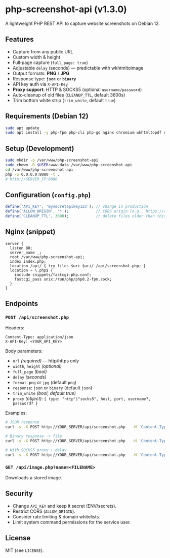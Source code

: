 # php-screenshot-api (v1.3.0)

A lightweight PHP REST API to capture website screenshots on Debian 12.

## Features
- Capture from any public URL
- Custom width & height
- Full‑page capture (`full_page: true`)
- Adjustable `delay` (seconds) — predictable with wkhtmltoimage
- Output formats: **PNG** / **JPG**
- Response type: **`json`** or **`binary`**
- API key auth via `X-API-Key`
- **Proxy support**: HTTP & SOCKS5 (optional `username/password`)
- Auto‑cleanup of old files (`CLEANUP_TTL`, default 3600s)
- Trim bottom white strip (`trim_white`, default `true`)

## Requirements (Debian 12)
```bash
sudo apt update
sudo apt install -y php-fpm php-cli php-gd nginx chromium wkhtmltopdf unzip curl jq
```

## Setup (Development)
```bash
sudo mkdir -p /var/www/php-screenshot-api
sudo chown -R $USER:www-data /var/www/php-screenshot-api
cd /var/www/php-screenshot-api
php -S 0.0.0.0:8080 -t .
# http://SERVER_IP:8080
```

## Configuration (`config.php`)
```php
define('API_KEY', 'mysecretapikey123'); // change in production
define('ALLOW_ORIGIN', '*');            // CORS origin (e.g., https://example.com)
define('CLEANUP_TTL', 3600);            // delete files older than this (seconds)
```

## Nginx (snippet)
```nginx
server {
  listen 80;
  server_name _;
  root /var/www/php-screenshot-api;
  index index.php;
  location /api/ { try_files $uri $uri/ /api/screenshot.php; }
  location ~ \.php$ {
    include snippets/fastcgi-php.conf;
    fastcgi_pass unix:/run/php/php8.2-fpm.sock;
  }
}
```

## Endpoints

### `POST /api/screenshot.php`
Headers:
```
Content-Type: application/json
X-API-Key: <YOUR_API_KEY>
```

Body parameters:
- `url` *(required)* — http/https only
- `width`, `height` *(optional)*
- `full_page` *(bool)*
- `delay` *(seconds)*
- `format`: `png` or `jpg` (default `png`)
- `response`: `json` or `binary` (default `json`)
- `trim_white` *(bool, default true)*
- `proxy` *(object)*: `{ type: "http"|"socks5", host, port, username?, password? }`

Examples:
```bash
# JSON response
curl -s -X POST http://YOUR_SERVER/api/screenshot.php   -H 'Content-Type: application/json' -H 'X-API-Key: mysecretapikey123'   -d '{"url":"https://example.com","response":"json"}' | jq .

# Binary response -> file
curl -s -X POST http://YOUR_SERVER/api/screenshot.php   -H 'Content-Type: application/json' -H 'X-API-Key: mysecretapikey123'   -d '{"url":"https://example.com","format":"png","response":"binary"}'   -o screenshot.png

# With SOCKS5 proxy + delay
curl -s -X POST http://YOUR_SERVER/api/screenshot.php   -H 'Content-Type: application/json' -H 'X-API-Key: mysecretapikey123'   -d '{"url":"https://example.com","full_page":true,"delay":3,"proxy":{"type":"socks5","host":"127.0.0.1","port":1080}}' | jq .
```

### `GET /api/image.php?name=<FILENAME>`
Downloads a stored image.

## Security
- Change `API_KEY` and keep it secret (ENV/secrets).
- Restrict CORS (`ALLOW_ORIGIN`).
- Consider rate limiting & domain whitelists.
- Limit system command permissions for the service user.

## License
MIT (see `LICENSE`).
